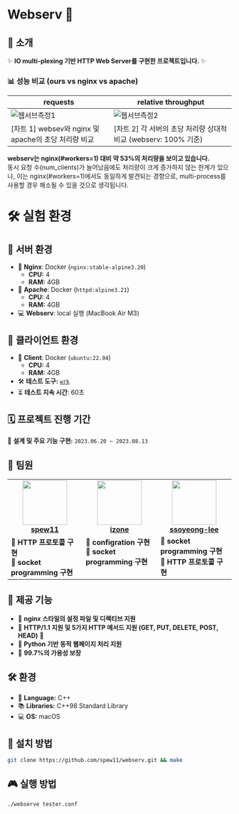 # Webserv 🚀
  
## 🌟 소개
✨ **IO multi-plexing 기반 HTTP Web Server를 구현한 프로젝트입니다.** ✨  

### 📊 성능 비교 (ours vs nginx vs apache)
  
  |requests| relative throughput|
  |-------------------|--------------------- |
  |![웹서브측정1](https://github.com/user-attachments/assets/923d36e9-d77b-4bbc-b578-e860f3d67839)|![웹서브측정2](https://github.com/user-attachments/assets/e5c832ca-917f-4683-90bd-d9129744ac77)|
  |[차트 1] websev와 nginx 및 apache의 초당 처리량 비교 | [차트 2] 각 서버의 초당 처리량 상대적 비교 (webserv: 100% 기준) |

  **webserv는 nginx(#workers=1) 대비 약 53%의 처리량을 보이고 있습니다.**<br>
  동시 요청 수(num_clients)가 늘어났음에도 처리량이 크게 증가하지 않는 한계가 있으나, 이는 nginx(#workers=1)에서도 동일하게 발견되는 경향으로, multi-process를 사용할 경우 해소될 수 있을 것으로 생각됩니다.

# 🛠 실험 환경

## 🔹 서버 환경
- 🐳 **Nginx**: Docker (`nginx:stable-alpine3.20`)  
  - **CPU:** 4  
  - **RAM:** 4GB  
- 🐳 **Apache**: Docker (`httpd:alpine3.21`)  
  - **CPU:** 4  
  - **RAM:** 4GB  
- 💻 **Webserv**: local 실행 (MacBook Air M3)  

## 🔹 클라이언트 환경
- 🐳 **Client**: Docker (`ubuntu:22.04`)  
  - **CPU:** 4  
  - **RAM:** 4GB
- 🛠️ **테스트 도구:** [`wrk`](https://github.com/wg/wrk)
- ⏳ **테스트 지속 시간**: 60초


  
## 🗓️ 프로젝트 진행 기간  
📅 **설계 및 주요 기능 구현:** `2023.06.20 ~ 2023.08.13`

## 👥 팀원
<table>
  <tr>
    <td align="center">
      <a href="https://github.com/spew11">
        <img src="https://github.com/spew11.png" width="100" height="100"><br>
        <b>spew11</b>
      </a>
    </td>
    <td align="center">
      <a href="https://github.com/izone00">
        <img src="https://github.com/izone00.png" width="100" height="100"><br>
        <b>izone</b>
      </a>
    </td>
    <td align="center">
      <a href="https://github.com/ssoyeong-lee">
        <img src="https://github.com/ssoyeong-lee.png" width="100" height="100"><br>
        <b>ssoyeong-lee</b>
      </a>
    </td>
  </tr>
  <tr>
    <td valign="top">
      🔹 <b>HTTP 프로토콜 구현</b> <br>
      🔹 <b>socket programming 구현</b> <br>
    </td>
    <td valign="top">
      🔹 <b>configration 구현</b> <br>
      🔹 <b>socket programming 구현</b> <br>
    </td>
    <td valign="top">
      🔹 <b>socket programming 구현</b> <br>
      🔹 <b>HTTP 프로토콜 구현</b> <br>
    </td>
  </tr>
</table>

## 🍰 제공 기능
- 🍭 **nginx 스타일의 설정 파일 및 디렉티브 지원**
- 📡 **HTTP/1.1 지원 및 5가지 HTTP 메서드 지원 (GET, PUT, DELETE, POST, HEAD)** 📨  
- 🐍 **Python 기반 동적 웹페이지 처리 지원**
- 🎈 **99.7%의 가용성 보장**

## 🛠️ 환경 
- 📌 **Language:** C++  
- 📚 **Libraries:** C++98 Standard Library  
- 💻 **OS:** macOS  


## 🎨 설치 방법
```bash
git clone https://github.com/spew11/webserv.git && make
```

## 🎮 실행 방법

```bash
./webserve tester.conf
```
